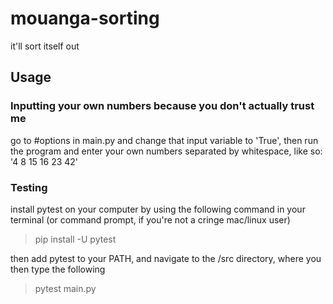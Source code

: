 # mouanga-sorting
it'll sort itself out


## Usage

### Inputting your own numbers because you don't actually trust me
go to #options in main.py and change that input variable to 'True', then run the program and enter your own numbers separated by whitespace, like so: '4 8 15 16 23 42' 


### Testing
install pytest on your computer by using the following command in your terminal (or command prompt, if you're not a cringe mac/linux user)

> pip install -U pytest

then add pytest to your PATH, and navigate to the /src directory, where you then type the following

> pytest main.py